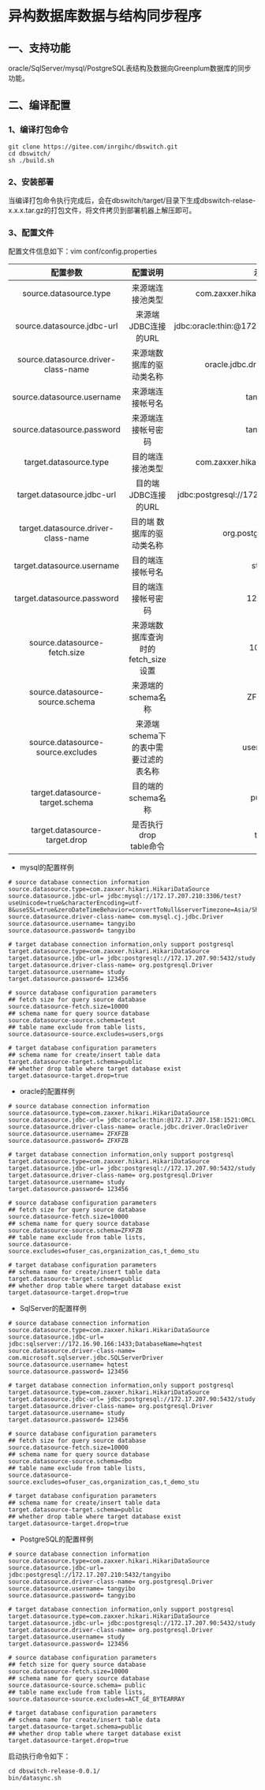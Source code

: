 # 异构数据库数据与结构同步程序

## 一、支持功能

  oracle/SqlServer/mysql/PostgreSQL表结构及数据向Greenplum数据库的同步功能。


## 二、编译配置

### 1、编译打包命令

```
git clone https://gitee.com/inrgihc/dbswitch.git
cd dbswitch/
sh ./build.sh
```

### 2、安装部署

当编译打包命令执行完成后，会在dbswitch/target/目录下生成dbswitch-relase-x.x.x.tar.gz的打包文件，将文件拷贝到部署机器上解压即可。

### 3、配置文件

配置文件信息如下：vim conf/config.properties

| 配置参数 | 配置说明 | 示例 | 备注 |
| :------:| :------: | :------: | :------: |
| source.datasource.type     | 来源端连接池类型 | com.zaxxer.hikari.HikariDataSource |  默认即可 |
| source.datasource.jdbc-url | 来源端JDBC连接的URL | jdbc:oracle:thin:@172.17.207.158:1521:ORCL | 无 |
| source.datasource.driver-class-name | 来源端数据库的驱动类名称 | oracle.jdbc.driver.OracleDriver | 无 |
| source.datasource.username | 来源端连接帐号名 | tangyibo | 无 |
| source.datasource.password | 来源端连接帐号密码 | tangyibo | 无 |
| target.datasource.type     | 目的端连接池类型 | com.zaxxer.hikari.HikariDataSource |  默认即可 |
| target.datasource.jdbc-url | 目的端JDBC连接的URL | jdbc:postgresql://172.17.207.90:5432/study | 必须为PostgreSQL的jdbcurl |
| target.datasource.driver-class-name |目的端 数据库的驱动类名称 | org.postgresql.Driver | 必须值，不能修改 |
| target.datasource.username | 目的端连接帐号名 | study | 无 |
| target.datasource.password | 目的端连接帐号密码 | 123456 | 无 |
| source.datasource-fetch.size | 来源端数据库查询时的fetch_size设置 | 10000 | 需要大约1000有效 |
| source.datasource-source.schema | 来源端的schema名称 | ZFXFZB | 无 |
| source.datasource-source.excludes | 来源端schema下的表中需要过滤的表名称 | users,orgs | 不包含的表名称，多个之间用英文逗号分隔 |
| target.datasource-target.schema | 目的端的schema名称 | public | 无 |
| target.datasource-target.drop | 是否执行drop table命令 | true | 可选值为：true、false |

- mysql的配置样例

```
# source database connection information
source.datasource.type=com.zaxxer.hikari.HikariDataSource
source.datasource.jdbc-url= jdbc:mysql://172.17.207.210:3306/test?useUnicode=true&characterEncoding=utf-8&useSSL=true&zeroDateTimeBehavior=convertToNull&serverTimezone=Asia/Shanghai
source.datasource.driver-class-name= com.mysql.cj.jdbc.Driver
source.datasource.username= tangyibo
source.datasource.password= tangyibo

# target database connection information,only support postgresql
target.datasource.type=com.zaxxer.hikari.HikariDataSource
target.datasource.jdbc-url= jdbc:postgresql://172.17.207.90:5432/study
target.datasource.driver-class-name= org.postgresql.Driver
target.datasource.username= study
target.datasource.password= 123456

# source database configuration parameters
## fetch size for query source database
source.datasource-fetch.size=10000
## schema name for query source database
source.datasource-source.schema=test
## table name exclude from table lists, 
source.datasource-source.excludes=users,orgs

# target database configuration parameters
## schema name for create/insert table data
target.datasource-target.schema=public
## whether drop table where target database exist
target.datasource-target.drop=true
```

- oracle的配置样例

```
# source database connection information
source.datasource.type=com.zaxxer.hikari.HikariDataSource
source.datasource.jdbc-url= jdbc:oracle:thin:@172.17.207.158:1521:ORCL
source.datasource.driver-class-name= oracle.jdbc.driver.OracleDriver
source.datasource.username= ZFXFZB
source.datasource.password= ZFXFZB

# target database connection information,only support postgresql
target.datasource.type=com.zaxxer.hikari.HikariDataSource
target.datasource.jdbc-url= jdbc:postgresql://172.17.207.90:5432/study
target.datasource.driver-class-name= org.postgresql.Driver
target.datasource.username= study
target.datasource.password= 123456

# source database configuration parameters
## fetch size for query source database
source.datasource-fetch.size=10000
## schema name for query source database
source.datasource-source.schema=ZFXFZB
## table name exclude from table lists, 
source.datasource-source.excludes=ofuser_cas,organization_cas,t_demo_stu

# target database configuration parameters
## schema name for create/insert table data
target.datasource-target.schema=public
## whether drop table where target database exist
target.datasource-target.drop=true
```

- SqlServer的配置样例
```
# source database connection information
source.datasource.type=com.zaxxer.hikari.HikariDataSource
source.datasource.jdbc-url= jdbc:sqlserver://172.16.90.166:1433;DatabaseName=hqtest
source.datasource.driver-class-name= com.microsoft.sqlserver.jdbc.SQLServerDriver
source.datasource.username= hqtest
source.datasource.password= 123456

# target database connection information,only support postgresql
target.datasource.type=com.zaxxer.hikari.HikariDataSource
target.datasource.jdbc-url= jdbc:postgresql://172.17.207.90:5432/study
target.datasource.driver-class-name= org.postgresql.Driver
target.datasource.username= study
target.datasource.password= 123456

# source database configuration parameters
## fetch size for query source database
source.datasource-fetch.size=10000
## schema name for query source database
source.datasource-source.schema=dbo
## table name exclude from table lists, 
source.datasource-source.excludes=ofuser_cas,organization_cas,t_demo_stu

# target database configuration parameters
## schema name for create/insert table data
target.datasource-target.schema=public
## whether drop table where target database exist
target.datasource-target.drop=true
```

- PostgreSQL的配置样例
```
# source database connection information
source.datasource.type=com.zaxxer.hikari.HikariDataSource
source.datasource.jdbc-url= jdbc:postgresql://172.17.207.210:5432/tangyibo
source.datasource.driver-class-name= org.postgresql.Driver
source.datasource.username= tangyibo
source.datasource.password= tangyibo

# target database connection information,only support postgresql
target.datasource.type=com.zaxxer.hikari.HikariDataSource
target.datasource.jdbc-url= jdbc:postgresql://172.17.207.90:5432/study
target.datasource.driver-class-name= org.postgresql.Driver
target.datasource.username= study
target.datasource.password= 123456

# source database configuration parameters
## fetch size for query source database
source.datasource-fetch.size=10000
## schema name for query source database
source.datasource-source.schema= public
## table name exclude from table lists, 
source.datasource-source.excludes=ACT_GE_BYTEARRAY

# target database configuration parameters
## schema name for create/insert table data
target.datasource-target.schema=public
## whether drop table where target database exist
target.datasource-target.drop=true
```

启动执行命令如下：
```
cd dbswitch-release-0.0.1/
bin/datasync.sh
```

